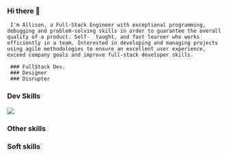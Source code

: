 ### Hi there 👋

     I'm Allison, a Full-Stack Engineer with exceptional programming, debugging and problem-solving skills in order to guarantee the overall quality of a product. Self-  taught, and fast learner who works efficiently in a team. Interested in developing and managing projects using agile methodologies to ensure an excellent user experience, exceed company goals and improve full-stack developer skills.

     ### FullStack Dev.
     ### Designer
     ### Disrupter


### Dev Skills

<p>
  <a href="https://skillicons.dev">
    <img src="https://skillicons.dev/icons?i=git,python,django,ruby,rails,nodejs,express,mysql,postgresql,javascript,react,html,css,sass" />
  </a>
</p>

### Other skills



### Soft skills

